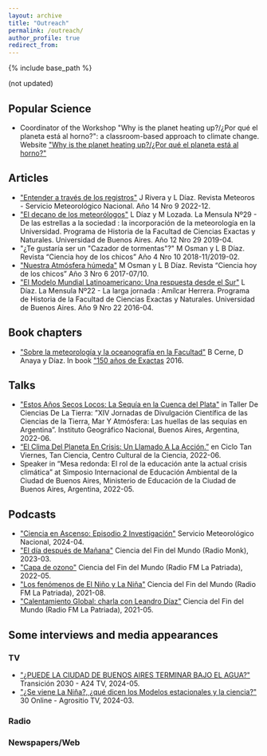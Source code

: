 ```yaml
---
layout: archive
title: "Outreach"
permalink: /outreach/
author_profile: true
redirect_from:
---
```


{% include base_path %}

(not updated)

## Popular Science

* Coordinator of the Workshop "Why is the planet heating up?/¿Por qué el planeta está al horno?": a classroom-based approach to climate change.
Website ["Why is the planet heating up?/¿Por qué el planeta está al horno?"](https://porqueelplanetaestaalhorno.weebly.com/)

## Articles

* ["Entender a través de los registros"](https://www.smn.gob.ar/revista-meteoros/entender-trav%C3%A9s-de-los-registros) J Rivera y L Díaz. Revista Meteoros - Servicio Meteorológico Nacional. Año 14 Nro 9 2022-12.
* ["El decano de los meteorólogos"](https://bibliotecadigital.exactas.uba.ar/collection/mensula/document/mensula_n029) L Díaz y M Lozada. La Mensula Nº29 - De las estrellas a la sociedad : la incorporación de la meteorología en la Universidad.  Programa de Historia de la Facultad de Ciencias Exactas y Naturales. Universidad de Buenos Aires. Año 12 Nro 29 2019-04.
* "¿Te gustaría ser un "Cazador de tormentas"?" M Osman y L B Díaz. Revista “Ciencia hoy de los chicos” Año 4 Nro 10 2018-11/2019-02.
* ["Nuestra Atmósfera húmeda"](https://fliphtml5.com/iwdnh/renc/basic) M Osman y L B Díaz. Revista “Ciencia hoy de los chicos” Año 3 Nro 6 2017-07/10.
* ["El Modelo Mundial Latinoamericano: Una respuesta desde el Sur"](https://bibliotecadigital.exactas.uba.ar/collection/mensula/document/mensula_n022) L Díaz. La Mensula Nº22 - La larga jornada : Amílcar Herrera.  Programa de Historia de la Facultad de Ciencias Exactas y Naturales. Universidad de Buenos Aires. Año 9 Nro 22 2016-04.

## Book chapters

* ["Sobre la meteorología y la oceanografía en la Facultad"](http://www.at.fcen.uba.ar/wp-content/uploads/2019/04/cap_50_a.pdf) B Cerne, D Anaya y Díaz. In book ["150 años de Exactas](https://www.eudeba.com.ar/Papel/9789502325682/150+a%C3%B1os+de+Exactas) 2016.

## Talks

* ["Estos Años Secos Locos: La Sequía en la Cuenca del Plata"](https://www.youtube.com/live/07-YavPEXj8?feature=shared) in Taller De Ciencias De La Tierra: ”XIV Jornadas de Divulgación Científica de las Ciencias de la Tierra, Mar Y Atmósfera: Las huellas de las sequías en Argentina”. Instituto Geográfico Nacional, Buenos Aires, Argentina, 2022-06.
* [“El Clima Del Planeta En Crisis: Un Llamado A La Acción.”](https://youtu.be/uEbo-57a22E?feature=shared) en Ciclo Tan Viernes, Tan Ciencia, Centro Cultural de la Ciencia, 2022-06.
* Speaker in “Mesa redonda: El rol de la educación ante la actual crisis climática” at Simposio Internacional de Educación Ambiental de la Ciudad de Buenos Aires, Ministerio de Educación de la Ciudad de Buenos Aires, Argentina, 2022-05.

## Podcasts

* ["Ciencia en Ascenso: Episodio 2 Investigación"](https://open.spotify.com/episode/6jUjRxgOo6CnKYqiBVpeg2?si=88308b9688614469) Servicio Meteorológico Nacional, 2024-04.
* ["El día después de Mañana"](https://open.spotify.com/episode/74TvT3715kDR0f18Xlpcbt?si=a5b573a3d5bd483c) Ciencia del Fin del Mundo (Radio Monk), 2023-03.
* ["Capa de ozono"](https://open.spotify.com/episode/7cejaJIQEP9sH7qK2f38JH?si=d7ef509b00094d5f) Ciencia del Fin del Mundo (Radio FM La Patriada), 2022-05.
* ["Los fenómenos de El Niño y La Niña"](https://open.spotify.com/episode/34qT2N1Rx3GQIn34wbs8qj?si=eb7b9cff74a4409a) Ciencia del Fin del Mundo (Radio FM La Patriada), 2021-08.
* ["Calentamiento Global: charla con Leandro Díaz"](https://open.spotify.com/episode/771R9iQiZkAvyqF5iBxQVH?si=jQmbDDznT36lITfLtozsQg) Ciencia del Fin del Mundo (Radio FM La Patriada), 2021-05.

## Some interviews and media appearances

### TV

* ["¿PUEDE LA CIUDAD DE BUENOS AIRES TERMINAR BAJO EL AGUA?"](https://youtu.be/rubIo4YtxRM?feature=shared) Transición 2030 - A24 TV, 2024-05.
* ["¿Se viene La Niña?, ¿qué dicen los Modelos estacionales y la ciencia?"](https://www.agrositio.com.ar/canal-agrositio/30-online/234499-se-viene-la-nina-que-dicen-los-modelos-estacionales-y-la-ciencia-con-leandro-diaz-clima.html) 30 Online - Agrositio TV, 2024-03.

### Radio


### Newspapers/Web